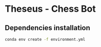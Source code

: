 # Theseus - Chess Bot


## Dependencies installation 
```bash
conda env create -f environment.yml
```
